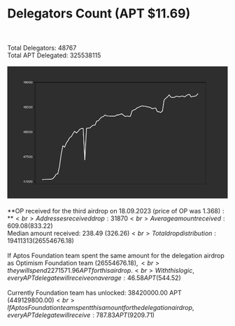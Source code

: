 # Delegators Count (APT $11.69)<br><br>
Total Delegators: 48767<br>
Total APT Delegated: 325538115<br><br>
![Delegators Plot](delegators_plot.png)<br><br>
**OP received for the third airdrop on 18.09.2023 (price of OP was $1.368):**<br>
Addresses received drop: 31870<br>
Average amount received: 609.08 ($833.22)<br>
Median amount received: 238.49 ($326.26)<br>
Total drop distribution: 19411313 ($26554676.18)<br><br>
If Aptos Foundation team spent the same amount for the delegation airdrop as Optimism Foundation team ($26554676.18),<br>
they will spend 2271571.96 APT for this airdrop.<br>
With this logic, every APT delegate will receive on average: 46.58 APT ($544.52)<br><br>
Currently Foundation team has unlocked: 38420000.00 APT ($449129800.00)<br>
If Aptos Foundation team spent this amount for the delegation airdrop, every APT delegate will receive : 787.83 APT ($9209.71)<br>
